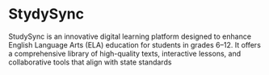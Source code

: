 # StydySync
StudySync is an innovative digital learning platform designed to enhance English Language Arts (ELA) education for students in grades 6–12. It offers a comprehensive library of high-quality texts, interactive lessons, and collaborative tools that align with state standards
